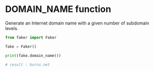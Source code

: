 # **DOMAIN_NAME** function

Generate an Internet domain name with a given number of subdomain levels.

```py
from faker import Faker

fake = Faker()

print(fake.domain_name())

# result : burns.net
```
